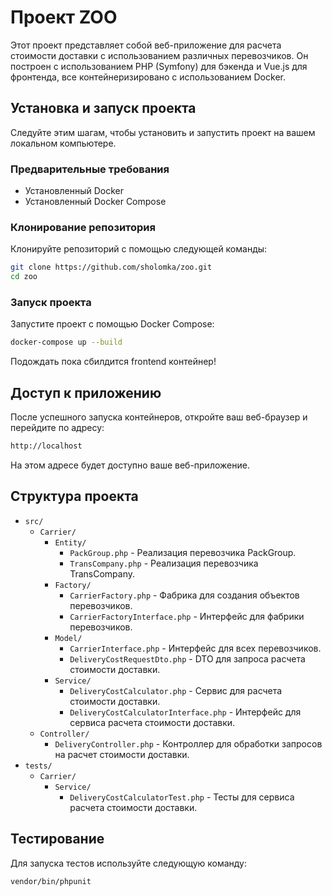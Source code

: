 # Проект ZOO

Этот проект представляет собой веб-приложение для расчета стоимости доставки с использованием различных перевозчиков. Он построен с использованием PHP (Symfony) для бэкенда и Vue.js для фронтенда, все контейнеризировано с использованием Docker.

## Установка и запуск проекта

Следуйте этим шагам, чтобы установить и запустить проект на вашем локальном компьютере.

### Предварительные требования

- Установленный Docker
- Установленный Docker Compose

### Клонирование репозитория

Клонируйте репозиторий с помощью следующей команды:

```bash
git clone https://github.com/sholomka/zoo.git
cd zoo
```

### Запуск проекта

Запустите проект с помощью Docker Compose:

```bash
docker-compose up --build
```

Подождать пока сбилдится frontend контейнер!

## Доступ к приложению
После успешного запуска контейнеров, откройте ваш веб-браузер и перейдите по адресу:

```bash
http://localhost
```

На этом адресе будет доступно ваше веб-приложение.

## Структура проекта

- `src/`
    - `Carrier/`
        - `Entity/`
            - `PackGroup.php` - Реализация перевозчика PackGroup.
            - `TransCompany.php` - Реализация перевозчика TransCompany.
        - `Factory/`
            - `CarrierFactory.php` - Фабрика для создания объектов перевозчиков.
            - `CarrierFactoryInterface.php` - Интерфейс для фабрики перевозчиков.
        - `Model/`
            - `CarrierInterface.php` - Интерфейс для всех перевозчиков.
            - `DeliveryCostRequestDto.php` - DTO для запроса расчета стоимости доставки.
        - `Service/`
            - `DeliveryCostCalculator.php` - Сервис для расчета стоимости доставки.
            - `DeliveryCostCalculatorInterface.php` - Интерфейс для сервиса расчета стоимости доставки.
    - `Controller/`
        - `DeliveryController.php` - Контроллер для обработки запросов на расчет стоимости доставки.
- `tests/`
    - `Carrier/`
        - `Service/`
            - `DeliveryCostCalculatorTest.php` - Тесты для сервиса расчета стоимости доставки.


## Тестирование
Для запуска тестов используйте следующую команду:

```bash
vendor/bin/phpunit
```
